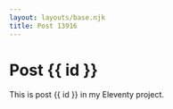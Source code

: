 ```yaml
---
layout: layouts/base.njk
title: Post 13916
---
```


# Post {{ id }}

This is post {{ id }} in my Eleventy project.
